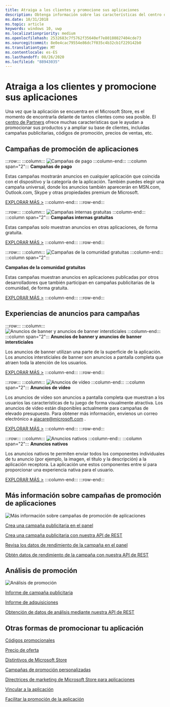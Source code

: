 ```yaml
---
title: Atraiga a los clientes y promocione sus aplicaciones
description: Obtenga información sobre las características del centro de Partners, como campañas publicitarias, códigos de promoción y precios de venta que le ayudarán a promocionar sus aplicaciones y atraer a los clientes.
ms.date: 10/31/2018
ms.topic: article
keywords: windows 10, uwp
ms.localizationpriority: medium
ms.openlocfilehash: 2532683c7f5762f35640ef7e80180827404cde73
ms.sourcegitcommit: 8e0e4cac79554e86dc7f035c4b32cb1f229142b0
ms.translationtype: MT
ms.contentlocale: es-ES
ms.lasthandoff: 08/26/2020
ms.locfileid: "88943035"
---
```

# <a name="attract-customers-and-promote-your-apps"></a>Atraiga a los clientes y promocione sus aplicaciones

Una vez que la aplicación se encuentra en el Microsoft Store, es el momento de encontrarla delante de tantos clientes como sea posible. El [centro de Partners](https://partner.microsoft.com/dashboard) ofrece muchas características que le ayudan a promocionar sus productos y a ampliar su base de clientes, incluidas campañas publicitarias, códigos de promoción, precios de ventas, etc.

## <a name="app-promotion-campaigns"></a>Campañas de promoción de aplicaciones

:::row:::
    :::column:::
        ![Campañas de pago](images/ads-paid-campaign.png)
    :::column-end:::
    :::column span="2":::
**Campañas de pago**

Estas campañas mostrarán anuncios en cualquier aplicación que coincida con el dispositivo y la categoría de la aplicación. También puedes elegir una campaña universal, donde los anuncios también aparecerán en MSN.com, Outlook.com, Skype y otras propiedades premium de Microsoft.

[EXPLORAR MÁS >](create-an-ad-campaign-for-your-app.md)
    :::column-end:::
:::row-end:::

:::row:::
    :::column:::
        ![Campañas internas gratuitas](images/ads-house-campaign.png)
    :::column-end:::
    :::column span="2":::
**Campañas internas gratuitas**

Estas campañas solo muestran anuncios en otras aplicaciones, de forma gratuita.

[EXPLORAR MÁS >](about-house-ads.md)
    :::column-end:::
:::row-end:::

:::row:::
    :::column:::
        ![Campañas de la comunidad gratuitas](images/ads-community-campaign.png)
    :::column-end:::
    :::column span="2":::
    
**Campañas de la comunidad gratuitas**

Estas campañas muestran anuncios en aplicaciones publicadas por otros desarrolladores que también participan en campañas publicitarias de la comunidad, de forma gratuita.

[EXPLORAR MÁS >](create-an-ad-campaign-for-your-app.md)
    :::column-end:::
:::row-end:::

## <a name="ad-experiences-for-campaigns"></a>Experiencias de anuncios para campañas

:::row:::
    :::column:::
        ![Anuncios de banner y anuncios de banner intersticiales](images/ads-ban-example.png)
    :::column-end:::
    :::column span="2":::
**Anuncios de banner y anuncios de banner intersticiales**

Los anuncios de banner utilizan una parte de la superficie de la aplicación. Los anuncios intersticiales de banner son anuncios a pantalla completa que atraen toda la atención de los usuarios.

[EXPLORAR MÁS >](../monetize/supported-ad-sizes-for-banner-ads.md)
    :::column-end:::
:::row-end:::

:::row:::
    :::column:::
        ![Anuncios de vídeo](images/ads-video-example.png)
    :::column-end:::
    :::column span="2":::
**Anuncios de vídeo**

Los anuncios de vídeo son anuncios a pantalla completa que muestran a los usuarios las características de tu juego de forma visualmente atractiva. Los anuncios de vídeo están disponibles actualmente para campañas de elevado presupuesto. Para obtener más información, envíenos un correo electrónico a aiacare@microsoft.com .

[EXPLORAR MÁS >](../monetize/interstitial-ads.md)
    :::column-end:::
:::row-end:::

:::row:::
    :::column:::
        ![Anuncios nativos](images/ads-native-example.png)
    :::column-end:::
    :::column span="2":::
**Anuncios nativos**

Los anuncios nativos te permiten enviar todos los componentes individuales de tu anuncio (por ejemplo, la imagen, el título y la descripción) a la aplicación receptora. La aplicación une estos componentes entre sí para proporcionar una experiencia nativa para el usuario.

[EXPLORAR MÁS >](../monetize/native-ads.md)
    :::column-end:::
:::row-end:::

## <a name="learn-more-about-app-promotion-campaigns"></a>Más información sobre campañas de promoción de aplicaciones

![Más información sobre campañas de promoción de aplicaciones](images/app-promotion-campaigns.png)

[Crea una campaña publicitaria en el panel](create-an-ad-campaign-for-your-app.md)

[Crea una campaña publicitaria con nuestra API de REST](https://docs.microsoft.com/windows/uwp/monetize/run-ad-campaigns-using-windows-store-services)

[Revisa los datos de rendimiento de la campaña en el panel](promote-your-app-report.md)

[Obtén datos de rendimiento de la campaña con nuestra API de REST](https://docs.microsoft.com/windows/uwp/monetize/)

## <a name="promotion-analytics"></a>Análisis de promoción

![Análisis de promoción](images/ads-promotion-analytics.png)

[Informe de campaña publicitaria](promote-your-app-report.md)

[Informe de adquisiciones](acquisitions-report.md)

[Obtención de datos de análisis mediante nuestra API de REST](https://docs.microsoft.com/windows/uwp/monetize/access-analytics-data-using-windows-store-services)

## <a name="other-ways-to-promote-your-app"></a>Otras formas de promocionar tu aplicación

[Códigos promocionales](generate-promotional-codes.md)

[Precio de oferta](put-apps-and-add-ons-on-sale.md)

[Distintivos de Microsoft Store](https://developer.microsoft.com/store/badges)

[Campañas de promoción personalizadas](create-a-custom-app-promotion-campaign.md)

[Directrices de marketing de Microsoft Store para aplicaciones](app-marketing-guidelines.md)

[Vincular a la aplicación](link-to-your-app.md)

[Facilitar la promoción de la aplicación](make-your-app-easier-to-promote.md)
